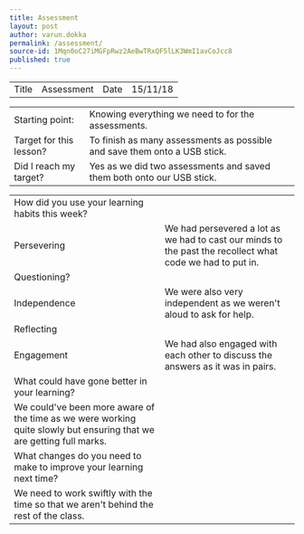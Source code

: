 ```yaml
---
title: Assessment
layout: post
author: varun.dokka
permalink: /assessment/
source-id: 1Mqn0oC27iMGFpRwz2AeBwTRxQF5lLK3WmI1avCoJcc8
published: true
---
```

<table>
  <tr>
    <td>Title</td>
    <td>Assessment</td>
    <td>Date</td>
    <td>15/11/18</td>
  </tr>
</table>


<table>
  <tr>
    <td>Starting point:</td>
    <td>Knowing everything we need to for the assessments.</td>
  </tr>
  <tr>
    <td>Target for this lesson?</td>
    <td>To finish as many assessments as possible and save them onto a USB stick.</td>
  </tr>
  <tr>
    <td>Did I reach my target? </td>
    <td>Yes as we did two assessments and saved them both onto our USB stick.</td>
  </tr>
</table>


<table>
  <tr>
    <td>How did you use your learning habits this week?</td>
    <td></td>
  </tr>
  <tr>
    <td>Persevering</td>
    <td>We had persevered a lot as we had to cast our minds to the past the recollect what code we had to put in. </td>
  </tr>
  <tr>
    <td>Questioning?</td>
    <td></td>
  </tr>
  <tr>
    <td>Independence</td>
    <td>We were also very independent as we weren't aloud to ask for help.</td>
  </tr>
  <tr>
    <td>Reflecting</td>
    <td></td>
  </tr>
  <tr>
    <td>Engagement</td>
    <td>We had also engaged with each other to discuss the answers as it was in pairs.</td>
  </tr>
  <tr>
    <td>What could have gone better in your learning?</td>
    <td></td>
  </tr>
  <tr>
    <td>We could've been more aware of the time as we were working quite slowly but ensuring that we are getting full marks.</td>
    <td></td>
  </tr>
  <tr>
    <td>What changes do you need to make to improve your learning next time?</td>
    <td></td>
  </tr>
  <tr>
    <td>We need to work swiftly with the time so that we aren't behind the rest of the class. </td>
    <td></td>
  </tr>
</table>


